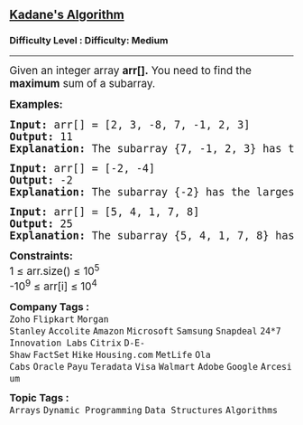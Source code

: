 <h2><a href="https://www.geeksforgeeks.org/problems/kadanes-algorithm-1587115620/1?page=1&sprint=a663236c31453b969852f9ea22507634&sortBy=submissions">Kadane's Algorithm</a></h2><h3>Difficulty Level : Difficulty: Medium</h3><hr><div class="problems_problem_content__Xm_eO"><p><span style="font-size: 14pt;">Given an integer array <strong>arr[].</strong> You need to find the <strong>maximum</strong> sum of a subarray.<br></span></p>
<p><span style="font-size: 14pt;"><strong>Examples:</strong></span></p>
<pre><span style="font-size: 14pt;"><strong>Input: </strong>arr[] = [2, 3, -8, 7, -1, 2, 3]
<strong>Output: </strong>11<strong>
Explanation: </strong>The subarray {7, -1, 2, 3} has the largest sum 11.
</span></pre>
<pre><span style="font-size: 14pt;"><strong>Input: </strong>arr[] = [-2, -4]
<strong>Output: </strong>-2<strong>
Explanation: </strong>The subarray {-2} has the largest sum -2.</span></pre>
<pre><span style="font-size: 14pt;"><strong>Input: </strong>arr[] = [5, 4, 1, 7, 8]
<strong>Output: </strong>25<strong>
Explanation: </strong>The subarray {5, 4, 1, 7, 8} has the largest sum 25.</span></pre>
<p><span style="font-size: 14pt;"><strong>Constraints:<br></strong>1 ≤ arr.size() ≤ 10<sup>5</sup><strong><br></strong>-10<sup>9</sup> ≤ arr[i] ≤ 10<sup>4</sup></span></p></div><p><span style=font-size:18px><strong>Company Tags : </strong><br><code>Zoho</code>&nbsp;<code>Flipkart</code>&nbsp;<code>Morgan Stanley</code>&nbsp;<code>Accolite</code>&nbsp;<code>Amazon</code>&nbsp;<code>Microsoft</code>&nbsp;<code>Samsung</code>&nbsp;<code>Snapdeal</code>&nbsp;<code>24*7 Innovation Labs</code>&nbsp;<code>Citrix</code>&nbsp;<code>D-E-Shaw</code>&nbsp;<code>FactSet</code>&nbsp;<code>Hike</code>&nbsp;<code>Housing.com</code>&nbsp;<code>MetLife</code>&nbsp;<code>Ola Cabs</code>&nbsp;<code>Oracle</code>&nbsp;<code>Payu</code>&nbsp;<code>Teradata</code>&nbsp;<code>Visa</code>&nbsp;<code>Walmart</code>&nbsp;<code>Adobe</code>&nbsp;<code>Google</code>&nbsp;<code>Arcesium</code>&nbsp;<br><p><span style=font-size:18px><strong>Topic Tags : </strong><br><code>Arrays</code>&nbsp;<code>Dynamic Programming</code>&nbsp;<code>Data Structures</code>&nbsp;<code>Algorithms</code>&nbsp;